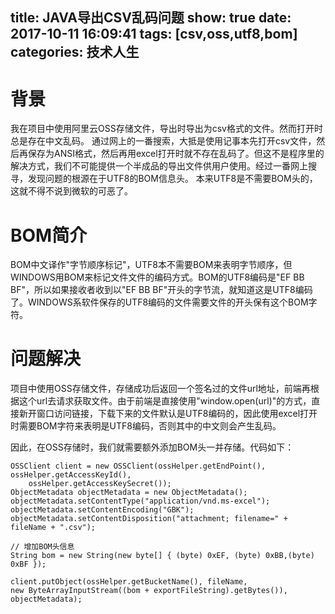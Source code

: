 title: JAVA导出CSV乱码问题
show: true
date: 2017-10-11 16:09:41
tags: [csv,oss,utf8,bom]
categories: 技术人生
---
# 背景
我在项目中使用阿里云OSS存储文件，导出时导出为csv格式的文件。然而打开时总是存在中文乱码。
通过网上的一番搜索，大抵是使用记事本先打开csv文件，然后再保存为ANSI格式，然后再用excel打开时就不存在乱码了。但这不是程序里的解决方式，我们不可能提供一个半成品的导出文件供用户使用。经过一番网上搜寻，发现问题的根源在于UTF8的BOM信息头。
本来UTF8是不需要BOM头的，这就不得不说到微软的可恶了。

# BOM简介
BOM中文译作"字节顺序标记"，UTF8本不需要BOM来表明字节顺序，但WINDOWS用BOM来标记文件文件的编码方式。BOM的UTF8编码是"EF BB BF"，所以如果接收者收到以"EF BB BF"开头的字节流，就知道这是UTF8编码了。WINDOWS系软件保存的UTF8编码的文件需要文件的开头保有这个BOM字符。

# 问题解决
项目中使用OSS存储文件，存储成功后返回一个签名过的文件url地址，前端再根据这个url去请求获取文件。由于前端是直接使用"window.open(url)"的方式，直接新开窗口访问链接，下载下来的文件默认是UTF8编码的，因此使用excel打开时需要BOM字符来表明是UTF8编码，否则其中的中文则会产生乱码。

因此，在OSS存储时，我们就需要额外添加BOM头一并存储。代码如下：
```
OSSClient client = new OSSClient(ossHelper.getEndPoint(), ossHelper.getAccessKeyId(),
	ossHelper.getAccessKeySecret());
ObjectMetadata objectMetadata = new ObjectMetadata();
objectMetadata.setContentType("application/vnd.ms-excel");
objectMetadata.setContentEncoding("GBK");
objectMetadata.setContentDisposition("attachment; filename=" + fileName + ".csv");

// 增加BOM头信息
String bom = new String(new byte[] { (byte) 0xEF, (byte) 0xBB,(byte) 0xBF });

client.putObject(ossHelper.getBucketName(), fileName,
new ByteArrayInputStream((bom + exportFileString).getBytes()), objectMetadata);
```
